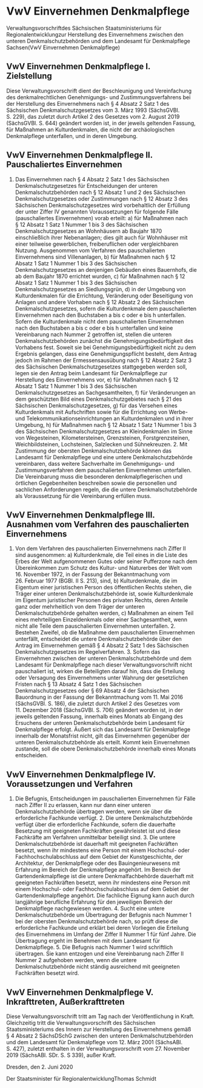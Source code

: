 # VwV Einvernehmen Denkmalpflege

Verwaltungsvorschriftdes Sächsischen Staatsministeriums für Regionalentwicklungzur Herstellung des Einvernehmens zwischen den unteren Denkmalschutzbehörden und dem Landesamt für Denkmalpflege Sachsen(VwV Einvernehmen Denkmalpflege)

## VwV Einvernehmen Denkmalpflege I. Zielstellung

Diese Verwaltungsvorschrift dient der Beschleunigung und Vereinfachung des denkmalrechtlichen Genehmigungs- und Zustimmungsverfahrens bei der Herstellung des Einvernehmens nach § 4 Absatz 2 Satz 1 des Sächsischen Denkmalschutzgesetzes vom 3. März 1993 (SächsGVBl. S. 229), das zuletzt durch Artikel 2 des Gesetzes vom 2. August 2019 (SächsGVBl. S. 644) geändert worden ist, in der jeweils geltenden Fassung, für Maßnahmen an Kulturdenkmalen, die nicht der archäologischen Denkmalpflege unterfallen, und in deren Umgebung.


## VwV Einvernehmen Denkmalpflege II. Pauschaliertes Einvernehmen

1. Das Einvernehmen nach § 4 Absatz 2 Satz 1 des Sächsischen Denkmalschutzgesetzes für Entscheidungen der unteren Denkmalschutzbehörden nach § 12 Absatz 1 und 2 des Sächsischen Denkmalschutzgesetzes oder Zustimmungen nach § 12 Absatz 3 des Sächsischen Denkmalschutzgesetzes wird vorbehaltlich der Erfüllung der unter Ziffer IV genannten Voraussetzungen für folgende Fälle (pauschaliertes Einvernehmen) vorab erteilt: a) für Maßnahmen nach § 12 Absatz 1 Satz 1 Nummer 1 bis 3 des Sächsischen Denkmalschutzgesetzes an Wohnhäusern ab Baujahr 1870 einschließlich ihrer Nebenanlagen; dies gilt auch für Wohnhäuser mit einer teilweise gewerblichen, freiberuflichen oder vergleichbaren Nutzung. Ausgenommen vom Verfahren des pauschalierten Einvernehmens sind Villenanlagen, b) für Maßnahmen nach § 12 Absatz 1 Satz 1 Nummer 1 bis 3 des Sächsischen Denkmalschutzgesetzes an denjenigen Gebäuden eines Bauernhofs, die ab dem Baujahr 1870 errichtet wurden, c) für Maßnahmen nach § 12 Absatz 1 Satz 1 Nummer 1 bis 3 des Sächsischen Denkmalschutzgesetzes an Siedlungsgrün, d) in der Umgebung von Kulturdenkmalen für die Errichtung, Veränderung oder Beseitigung von Anlagen und andere Vorhaben nach § 12 Absatz 2 des Sächsischen Denkmalschutzgesetzes, sofern die Kulturdenkmale dem pauschalierten Einvernehmen nach den Buchstaben a bis c oder e bis h unterfallen. Sofern die Kulturdenkmale nicht dem pauschalierten Einvernehmen nach den Buchstaben a bis c oder e bis h unterfallen und keine Vereinbarung nach Nummer 2 getroffen ist, stellen die unteren Denkmalschutzbehörden zunächst die Genehmigungsbedürftigkeit des Vorhabens fest. Soweit sie bei Genehmigungsbedürftigkeit nicht zu dem Ergebnis gelangen, dass eine Genehmigungspflicht besteht, dem Antrag jedoch im Rahmen der Ermessensausübung nach § 12 Absatz 2 Satz 3 des Sächsischen Denkmalschutzgesetzes stattgegeben werden soll, legen sie den Antrag beim Landesamt für Denkmalpflege zur Herstellung des Einvernehmens vor, e) für Maßnahmen nach § 12 Absatz 1 Satz 1 Nummer 1 bis 3 des Sächsischen Denkmalschutzgesetzes an Sachgesamtheiten, f) für Veränderungen an dem geschützten Bild eines Denkmalschutzgebietes nach § 21 des Sächsischen Denkmalschutzgesetzes, g) für das Versehen eines Kulturdenkmals mit Aufschriften sowie für die Errichtung von Werbe- und Telekommunikationseinrichtungen an Kulturdenkmalen und in ihrer Umgebung, h) für Maßnahmen nach § 12 Absatz 1 Satz 1 Nummer 1 bis 3 des Sächsischen Denkmalschutzgesetzes an Kleindenkmalen im Sinne von Wegesteinen, Kilometersteinen, Grenzsteinen, Forstgrenzsteinen, Weichbildsteinen, Lochsteinen, Salzlecken und Sühnekreuzen. 2. Mit Zustimmung der obersten Denkmalschutzbehörde können das Landesamt für Denkmalpflege und eine untere Denkmalschutzbehörde vereinbaren, dass weitere Sachverhalte im Genehmigungs- und Zustimmungsverfahren dem pauschalierten Einvernehmen unterfallen. Die Vereinbarung muss die besonderen denkmalpflegerischen und örtlichen Gegebenheiten beschreiben sowie die personellen und sachlichen Anforderungen regeln, die die untere Denkmalschutzbehörde als Vo­raussetzung für die Vereinbarung erfüllen muss. 
## VwV Einvernehmen Denkmalpflege III. Ausnahmen vom Verfahren des pauschalierten Einvernehmens

1. Von dem Verfahren des pauschalierten Einvernehmens nach Ziffer II sind ausgenommen: a) Kulturdenkmale, die Teil eines in die Liste des Erbes der Welt aufgenommenen Gutes oder seiner Pufferzone nach dem Übereinkommen zum Schutz des Kultur- und Naturerbes der Welt vom 16. November 1972, in der Fassung der Bekanntmachung vom 26. Februar 1977 (BGBl. II S. 213), sind, b) Kulturdenkmale, die im Eigentum einer juristischen Person des öffentlichen Rechts stehen, die Träger einer unteren Denkmalschutzbehörde ist, sowie Kulturdenkmale im Eigentum juristischer Personen des privaten Rechts, deren Anteile ganz oder mehrheitlich von dem Träger der unteren Denkmalschutzbehörde gehalten werden, c) Maßnahmen an einem Teil eines mehrteiligen Einzeldenkmals oder einer Sachgesamtheit, wenn nicht alle Teile dem pauschalierten Einvernehmen unterfallen. 2. Bestehen Zweifel, ob die Maßnahme dem pauschalierten Einvernehmen unterfällt, entscheidet die untere Denkmalschutzbehörde über den Antrag im Einvernehmen gemäß § 4 Absatz 2 Satz 1 des Sächsischen Denkmalschutzgesetzes im Regelverfahren. 3. Sofern das Einvernehmen zwischen der unteren Denkmalschutzbehörde und dem Landesamt für Denkmalpflege nach dieser Verwaltungsvorschrift nicht pauschaliert ist, wirken die Beteiligten darauf hin, dass die Erteilung oder Versagung des Einvernehmens unter Wahrung der gesetzlichen Fristen nach § 13 Absatz 4 Satz 1 des Sächsischen Denkmalschutzgesetzes oder § 69 Absatz 4 der Sächsischen Bauordnung in der Fassung der Bekanntmachung vom 11. Mai 2016 (SächsGVBl. S. 186), die zuletzt durch Artikel 2 des Gesetzes vom 11. Dezember 2018 (SächsGVBl. S. 706) geändert worden ist, in der jeweils geltenden Fassung, innerhalb eines Monats ab Eingang des Ersuchens der unteren Denkmalschutzbehörde beim Landesamt für Denkmalpflege erfolgt. Äußert sich das Landesamt für Denkmalpflege innerhalb der Monatsfrist nicht, gilt das Einvernehmen gegenüber der unteren Denkmalschutzbehörde als erteilt. Kommt kein Einvernehmen zustande, soll die obere Denkmalschutzbehörde innerhalb eines Monats entscheiden. 
## VwV Einvernehmen Denkmalpflege IV. Voraussetzungen und Verfahren

1. Die Befugnis, Entscheidungen im pauschalierten Einvernehmen für Fälle nach Ziffer II zu erlassen, kann nur dann einer unteren Denkmalschutzbehörde übertragen werden, wenn sie über die erforderliche Fachkunde verfügt. 2. Die untere Denkmalschutzbehörde verfügt über die erforderliche Fachkunde, sofern die dauerhafte Besetzung mit geeigneten Fachkräften gewährleistet ist und diese Fachkräfte am Verfahren unmittelbar beteiligt sind. 3. Die untere Denkmalschutzbehörde ist dauerhaft mit geeigneten Fachkräften besetzt, wenn ihr mindestens eine Person mit einem Hochschul- oder Fachhochschulabschluss auf dem Gebiet der Kunstgeschichte, der Architektur, der Denkmalpflege oder des Bauingenieurwesens mit Erfahrung im Bereich der Denkmalpflege angehört. Im Bereich der Gartendenkmalpflege ist die untere Denkmalfachbehörde dauerhaft mit geeigneten Fachkräften besetzt, wenn ihr mindestens eine Person mit einem Hochschul- oder Fachhochschulabschluss auf dem Gebiet der Gartendenkmalpflege angehört. Die fachliche Eignung kann auch durch langjährige berufliche Erfahrung für den jeweiligen Bereich der Denkmalpflege nachgewiesen werden. 4. Sucht eine untere Denkmalschutzbehörde um Übertragung der Befugnis nach Nummer 1 bei der obersten Denkmalschutzbehörde nach, so prüft diese die erforderliche Fachkunde und erklärt bei deren Vorliegen die Erteilung des Einvernehmens im Umfang der Ziffer II Nummer 1 für fünf Jahre. Die Übertragung ergeht im Benehmen mit dem Landesamt für Denkmalpflege. 5. Die Befugnis nach Nummer 1 wird schriftlich übertragen. Sie kann entzogen und eine Vereinbarung nach Ziffer II Nummer 2 aufgehoben werden, wenn die untere Denkmalschutzbehörde nicht ständig ausreichend mit geeigneten Fachkräften besetzt wird. 
## VwV Einvernehmen Denkmalpflege V. Inkrafttreten, Außerkrafttreten

Diese Verwaltungsvorschrift tritt am Tag nach der Veröffentlichung in Kraft. Gleichzeitig tritt die Verwaltungsvorschrift des Sächsischen Staatsministeriums des Innern zur Herstellung des Einvernehmens gemäß § 4 Absatz 2 SächsDSchG zwischen den unteren Denkmalschutzbehörden und dem Landesamt für Denkmalpflege vom 12. März 2001 (SächsABl. S. 427), zuletzt enthalten in der Verwaltungsvorschrift vom 27. November 2019 (SächsABl. SDr. S. S 339), außer Kraft.

Dresden, den 2. Juni 2020

Der Staatsminister für RegionalentwicklungThomas Schmidt

